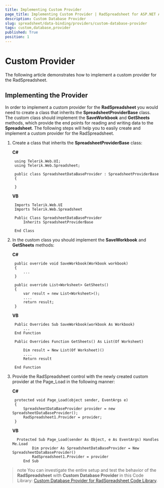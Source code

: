 ```yaml
---
title: Implementing Custom Provider
page_title: Implementing Custom Provider | RadSpreadsheet for ASP.NET AJAX Documentation
description: Custom Database Provider
slug: spreadsheet/data-binding/providers/custom-database-provider
tags: custom,database,provider
published: True
position: 1
---
```


# Custom Provider

The following article demonstrates how to implement a custom provider for the RadSpreadsheet.

## Implementing the Provider

 In order to implement a custom provider for the **RadSpreadsheet** you would need to create a class that inherits the **SpreadsheetProviderBase** class. The custom class should implement the **SaveWorkbook** and **GetSheets** methods, which provide the end points for reading and writing data to the **Spreadsheet**. The following steps will help you to easily create and implement a custom provider for the RadSpreadsheet.


1. Create a class that inherits the **SpreadsheetProviderBase** class:

	**C#**

		using Telerik.Web.UI;
		using Telerik.Web.Spreadsheet;

		public class SpreadsheetDataBaseProvider : SpreadsheetProviderBase
		{
		
		}


	**VB**

		Imports Telerik.Web.UI
		Imports Telerik.Web.Spreadsheet

		Public Class SpreadsheetDataBaseProvider
		    Inherits SpreadsheetProviderBase
		
		End Class



1. In the custom class you should implement the **SaveWorkbook** and **GetSheets** methods:


	**C#**

		public override void SaveWorkbook(Workbook workbook)
		{
			...
		}
		
		public override List<Worksheet> GetSheets()
		{
			var result = new List<Worksheet>();
			....
			return result;
		}

	
	**VB**

		Public Overrides Sub SaveWorkbook(workbook As Workbook)
		    ...
		End Function
		
		Public Overrides Function GetSheets() As List(Of Worksheet)
		
			Dim result = New List(Of Worksheet)()
		    ....
			Return result
			
		End Function



1. Provide the RadSpreadsheet control with the newly created custom provider at the Page_Load in the following manner: 

	**C#**

		protected void Page_Load(object sender, EventArgs e)
		{
			SpreadsheetDataBaseProvider provider = new SpreadsheetDataBaseProvider();
			RadSpreadsheet1.Provider = provider;
		}


	**VB**

		 Protected Sub Page_Load(sender As Object, e As EventArgs) Handles Me.Load
		        Dim provider As SpreadsheetDataBaseProvider = New SpreadsheetDataBaseProvider()
		        RadSpreadsheet1.Provider = provider
		    End Sub


>note You can investigate the entire setup and test the behavior of the **RadSpreadsheet** with **Custom Database Provider** in this Code Library: [Custom Database Provider for RadSpreadsheet Code Library](http://www.telerik.com/support/code-library/spreadsheetdatabaseprovider).
